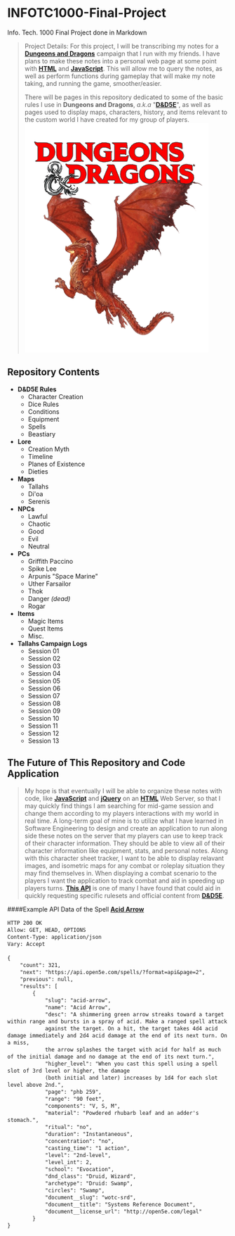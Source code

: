 # INFOTC1000-Final-Project
Info. Tech. 1000 Final Project done in Markdown

>Project Details: For this project, I will be transcribing my notes for a [**Dungeons and Dragons**][D&D] campaign that I run with my friends. I have plans to make these notes into a personal web page at some point with [**HTML**][HTML] and [**JavaScript**][JS]. This will allow me to query the notes, as well as perform functions during gameplay that will make my note taking, and running the game, smoother/easier.
>
>There will be pages in this repository dedicated to some of the basic rules I use in **Dungeons and Dragons**, _a.k.a_ "[**D&D5E**][D&D]", as well as pages used to display maps, characters, history, and items relevant to the custom world I have created for my group of players.
![DND5E Logo][Logo]
## Repository Contents
- **D&D5E Rules**
  - Character Creation
  - Dice Rules
  - Conditions
  - Equipment
  - Spells
  - Beastiary
- **Lore**
  - Creation Myth
  - Timeline
  - Planes of Existence
  - Dieties
- **Maps**
  - Tallahs
  - Di'oa
  - Serenis
- **NPCs**
  - Lawful
  - Chaotic
  - Good
  - Evil
  - Neutral
- **PCs**
  - Griffith Paccino
  - Spike Lee
  - Arpunis "Space Marine"
  - Uther Farsailor
  - Thok
  - Danger _(dead)_
  - Rogar
- **Items**
  - Magic Items
  - Quest Items
  - Misc.
- **Tallahs Campaign Logs**
  - Session 01
  - Session 02
  - Session 03
  - Session 04
  - Session 05
  - Session 06
  - Session 07
  - Session 08
  - Session 09
  - Session 10
  - Session 11
  - Session 12
  - Session 13

## The Future of This Repository and Code Application

>My hope is that eventually I will be able to organize these notes with code, like [**JavaScript**][JS] and [**jQuery**][JQuery] on an [**HTML**][HTML] Web Server, so that I may quickly find things I am searching for mid-game session and change them according to my players interactions with my world in real time. A long-term goal of mine is to utilize what I have learned in Software Engineering to design and create an application to run along side these notes on the server that my players can use to keep track of their character information. They should be able to view all of their character information like equipment, stats, and personal notes. Along with this character sheet tracker, I want to be able to display relavant images, and isometric maps for any combat or roleplay situation they may find themselves in. When displaying a combat scenario to the players I want the application to track combat and aid in speeding up players turns. [**This API**][API] is one of many I have found that could aid in quickly requesting specific rulesets and official content from [**D&D5E**][D&D].

####Example API Data of the Spell [**Acid Arrow**][ExSpell]
```
HTTP 200 OK
Allow: GET, HEAD, OPTIONS
Content-Type: application/json
Vary: Accept

{
    "count": 321,
    "next": "https://api.open5e.com/spells/?format=api&page=2",
    "previous": null,
    "results": [
        {
            "slug": "acid-arrow",
            "name": "Acid Arrow",
            "desc": "A shimmering green arrow streaks toward a target within range and bursts in a spray of acid. Make a ranged spell attack 
            against the target. On a hit, the target takes 4d4 acid damage immediately and 2d4 acid damage at the end of its next turn. On a miss, 
            the arrow splashes the target with acid for half as much of the initial damage and no damage at the end of its next turn.",
            "higher_level": "When you cast this spell using a spell slot of 3rd level or higher, the damage 
            (both initial and later) increases by 1d4 for each slot level above 2nd.",
            "page": "phb 259",
            "range": "90 feet",
            "components": "V, S, M",
            "material": "Powdered rhubarb leaf and an adder's stomach.",
            "ritual": "no",
            "duration": "Instantaneous",
            "concentration": "no",
            "casting_time": "1 action",
            "level": "2nd-level",
            "level_int": 2,
            "school": "Evocation",
            "dnd_class": "Druid, Wizard",
            "archetype": "Druid: Swamp",
            "circles": "Swamp",
            "document__slug": "wotc-srd",
            "document__title": "Systems Reference Document",
            "document__license_url": "http://open5e.com/legal"
        }
}
```

[Logo]: 5e_backgrounds.png "D&D Logo"
[ExSpell]: https://api.open5e.com/spells/?format=api "Example Spell"
[HTML]: https://en.wikipedia.org/wiki/HTML "HTML Wiki"
[JS]: https://www.javascript.com/ "JavaScript"
[JQuery]: https://jquery.com/ "JQuery Homepage"
[D&D]: https://dnd.wizards.com/ "Dungeons and Dragons"
[API]: https://api.open5e.com/?format=api "D&D 5E API"
